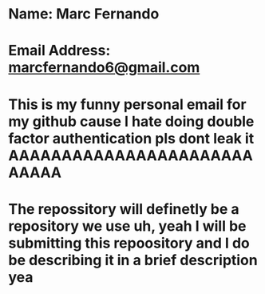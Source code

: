 # Name: Marc Fernando 
# Email Address: marcfernando6@gmail.com
# This is my funny personal email for my github cause I hate doing double factor authentication pls dont leak it AAAAAAAAAAAAAAAAAAAAAAAAAAAA
# The repossitory will definetly be a repository we use uh, yeah I will be submitting this repoository and I do be describing it in a brief description yea